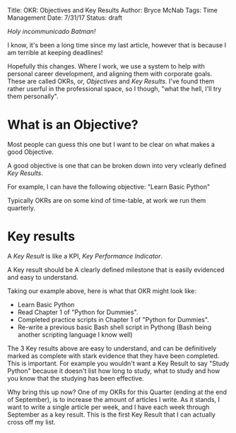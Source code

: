Title: OKR: Objectives and Key Results
Author: Bryce McNab
Tags: Time Management
Date: 7/31/17
Status: draft

_Holy incommunicado Batman!_

I know, it's been a long time since my last article, however that is because I am terrible at keeping deadlines!

Hopefully this changes. Where I work, we use a system to help with personal career development, and aligning them with corporate goals. These are called OKRs, or, _Objectives_ and _Key Results_. I've found them rather userful in the professional space, so I though, "what the hell, I'll try them personally". 

# What is an Objective?
Most people can guess this one but I want to be clear on what makes a good Objective.

A good objective is one that can be broken down into very vclearly defined _Key Results_.

For example, I can have the following objective: "Learn Basic Python"

Typically OKRs are on some kind of time-table, at work we run them quarterly.

# Key results

A _Key Result_ is like a KPI, _Key Performance Indicator_. 

A Key result should be A clearly defined milestone that is easily evidenced and easy to understand.

Taking our example above, here is what that OKR might look like:

* Learn Basic Python
 * Read Chapter 1 of "Python for Dummies".
 * Completed practice scripts in Chapter 1 of "Python for Dummies".
 * Re-write a previous basic Bash shell script in Pythong (Bash being another scripting language I know well)

The 3 Key results above are easy to understand, and can be definitively marked as complete with stark evidence that they have been completed. This is important. For example you wouldn't want a Key Result to say "Study Python" because it doesn't list how long to study, what to study and how you know that the studying has been effective.

Why bring this up now? One of my OKRs for this Quarter (ending at the end of September), is to increase the amount of articles I write. As it stands, I want to write a single article per week, and I have each week through September as a key result. This is the first Key Result that I can actually cross off my list.
